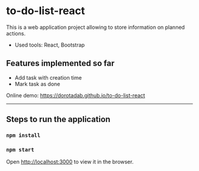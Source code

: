 # to-do-list-react #

This is a web application project allowing to store information on planned actions.

* Used tools: React, Bootstrap

## Features implemented so far ##
* Add task with creation time
* Mark task as done

Online demo: https://dorotadab.github.io/to-do-list-react

------------------

##  Steps to run the application ##

### `npm install`
### `npm start`

Open [http://localhost:3000](http://localhost:3000) to view it in the browser.
